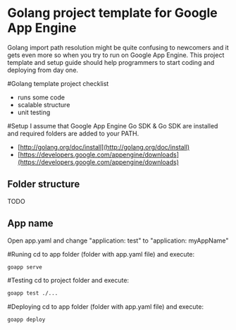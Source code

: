 Golang project template for Google App Engine
===============
Golang import path resolution might be quite confusing to newcomers and it gets even more so when you try to run on Google App Engine. This project template and setup guide should help programmers to start coding and deploying from day one.

#Golang template project checklist
* runs some code
* scalable structure
* unit testing

#Setup
  I assume that Google App Engine Go SDK & Go SDK are installed and required folders are added to your PATH.
  * [http://golang.org/doc/install](http://golang.org/doc/install)
  * [https://developers.google.com/appengine/downloads](https://developers.google.com/appengine/downloads)

## Folder structure
  TODO

## App name
Open app.yaml and change "application: test" to "application: myAppName"

#Runing
cd to app folder (folder with app.yaml file) and execute:
```bash
goapp serve
```
#Testing
cd to project folder and execute:
```bash 
goapp test ./... 
```
#Deploying
cd to app folder (folder with app.yaml file) and execute:
```bash
goapp deploy
```
